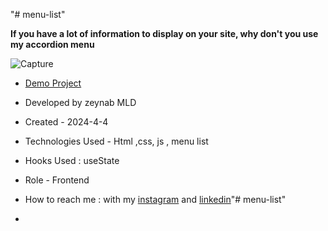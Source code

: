 "# menu-list" 

**If you have a lot of information to display on your site, why don't you use my accordion menu**

![Capture](https://github.com/zeynabMLD/menu-list/assets/137896687/10122f4e-a9f0-4d56-862f-e5ec5b90afd6)

- [Demo Project]( https://zeynabmld.github.io/menu-list/)
 
- Developed by zeynab MLD

- Created - 2024-4-4

- Technologies Used - Html ,css, js  , menu list 

- Hooks Used : useState 

- Role - Frontend

- How to reach me : with my [instagram](https://www.instagram.com/mld_web) and [linkedin]()"# menu-list"
- 

